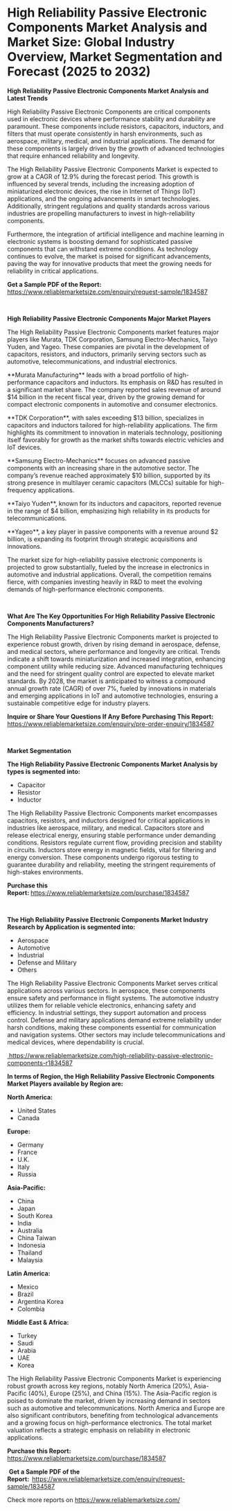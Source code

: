 <p><h1>High Reliability Passive Electronic Components Market Analysis and Market Size: Global Industry Overview, Market Segmentation and Forecast (2025 to 2032)</h1></p><p><strong>High Reliability Passive Electronic Components Market Analysis and Latest Trends</strong></p>
<p><p>High Reliability Passive Electronic Components are critical components used in electronic devices where performance stability and durability are paramount. These components include resistors, capacitors, inductors, and filters that must operate consistently in harsh environments, such as aerospace, military, medical, and industrial applications. The demand for these components is largely driven by the growth of advanced technologies that require enhanced reliability and longevity.</p><p>The High Reliability Passive Electronic Components Market is expected to grow at a CAGR of 12.9% during the forecast period. This growth is influenced by several trends, including the increasing adoption of miniaturized electronic devices, the rise in Internet of Things (IoT) applications, and the ongoing advancements in smart technologies. Additionally, stringent regulations and quality standards across various industries are propelling manufacturers to invest in high-reliability components. </p><p>Furthermore, the integration of artificial intelligence and machine learning in electronic systems is boosting demand for sophisticated passive components that can withstand extreme conditions. As technology continues to evolve, the market is poised for significant advancements, paving the way for innovative products that meet the growing needs for reliability in critical applications.</p></p>
<p><strong>Get a Sample PDF of the Report:&nbsp;</strong> <a href="https://www.reliablemarketsize.com/enquiry/request-sample/1834587?utm_campaign=2303&utm_medium=2&utm_source=Github&utm_content=ia&utm_term=13022025&utm_id=high-reliability-passive-electronic-components">https://www.reliablemarketsize.com/enquiry/request-sample/1834587</a></p>
<p>&nbsp;</p>
<p><strong>High Reliability Passive Electronic Components Major Market Players</strong></p>
<p><p>The High Reliability Passive Electronic Components market features major players like Murata, TDK Corporation, Samsung Electro-Mechanics, Taiyo Yuden, and Yageo. These companies are pivotal in the development of capacitors, resistors, and inductors, primarily serving sectors such as automotive, telecommunications, and industrial electronics.</p><p>**Murata Manufacturing** leads with a broad portfolio of high-performance capacitors and inductors. Its emphasis on R&D has resulted in a significant market share. The company reported sales revenue of around $14 billion in the recent fiscal year, driven by the growing demand for compact electronic components in automotive and consumer electronics.</p><p>**TDK Corporation**, with sales exceeding $13 billion, specializes in capacitors and inductors tailored for high-reliability applications. The firm highlights its commitment to innovation in materials technology, positioning itself favorably for growth as the market shifts towards electric vehicles and IoT devices.</p><p>**Samsung Electro-Mechanics** focuses on advanced passive components with an increasing share in the automotive sector. The company’s revenue reached approximately $10 billion, supported by its strong presence in multilayer ceramic capacitors (MLCCs) suitable for high-frequency applications.</p><p>**Taiyo Yuden**, known for its inductors and capacitors, reported revenue in the range of $4 billion, emphasizing high reliability in its products for telecommunications.</p><p>**Yageo**, a key player in passive components with a revenue around $2 billion, is expanding its footprint through strategic acquisitions and innovations.</p><p>The market size for high-reliability passive electronic components is projected to grow substantially, fueled by the increase in electronics in automotive and industrial applications. Overall, the competition remains fierce, with companies investing heavily in R&D to meet the evolving demands of high-performance electronic components.</p></p>
<p>&nbsp;</p>
<p><strong>What Are The Key Opportunities For High Reliability Passive Electronic Components Manufacturers?</strong></p>
<p><p>The High Reliability Passive Electronic Components market is projected to experience robust growth, driven by rising demand in aerospace, defense, and medical sectors, where performance and longevity are critical. Trends indicate a shift towards miniaturization and increased integration, enhancing component utility while reducing size. Advanced manufacturing techniques and the need for stringent quality control are expected to elevate market standards. By 2028, the market is anticipated to witness a compound annual growth rate (CAGR) of over 7%, fueled by innovations in materials and emerging applications in IoT and automotive technologies, ensuring a sustainable competitive edge for industry players.</p></p>
<p><strong>Inquire or Share Your Questions If Any Before Purchasing This Report:</strong> <a href="https://www.reliablemarketsize.com/enquiry/pre-order-enquiry/1834587?utm_campaign=2303&utm_medium=2&utm_source=Github&utm_content=ia&utm_term=13022025&utm_id=high-reliability-passive-electronic-components">https://www.reliablemarketsize.com/enquiry/pre-order-enquiry/1834587</a></p>
<p>&nbsp;</p>
<p><strong>Market Segmentation</strong></p>
<p><strong>The High Reliability Passive Electronic Components Market Analysis by types is segmented into:</strong></p>
<p><ul><li>Capacitor</li><li>Resistor</li><li>Inductor</li></ul></p>
<p><p>The High Reliability Passive Electronic Components market encompasses capacitors, resistors, and inductors designed for critical applications in industries like aerospace, military, and medical. Capacitors store and release electrical energy, ensuring stable performance under demanding conditions. Resistors regulate current flow, providing precision and stability in circuits. Inductors store energy in magnetic fields, vital for filtering and energy conversion. These components undergo rigorous testing to guarantee durability and reliability, meeting the stringent requirements of high-stakes environments.</p></p>
<p><strong>Purchase this Report:&nbsp;</strong><a href="https://www.reliablemarketsize.com/purchase/1834587?utm_campaign=2303&utm_medium=2&utm_source=Github&utm_content=ia&utm_term=13022025&utm_id=high-reliability-passive-electronic-components">https://www.reliablemarketsize.com/purchase/1834587</a></p>
<p>&nbsp;</p>
<p><strong>The High Reliability Passive Electronic Components Market Industry Research by Application is segmented into:</strong></p>
<p><ul><li>Aerospace</li><li>Automotive</li><li>Industrial</li><li>Defense and Military</li><li>Others</li></ul></p>
<p><p>The High Reliability Passive Electronic Components Market serves critical applications across various sectors. In aerospace, these components ensure safety and performance in flight systems. The automotive industry utilizes them for reliable vehicle electronics, enhancing safety and efficiency. In industrial settings, they support automation and process control. Defense and military applications demand extreme reliability under harsh conditions, making these components essential for communication and navigation systems. Other sectors may include telecommunications and medical devices, where dependability is crucial.</p></p>
<p><a href="https://www.reliablemarketsize.com/high-reliability-passive-electronic-components-r1834587?utm_campaign=2303&utm_medium=2&utm_source=Github&utm_content=ia&utm_term=13022025&utm_id=high-reliability-passive-electronic-components">&nbsp;https://www.reliablemarketsize.com/high-reliability-passive-electronic-components-r1834587</a></p>
<p><strong>In terms of Region, the High Reliability Passive Electronic Components Market Players available by Region are:</strong></p>
<p>
    <p> <strong> North America: </strong>
        <ul>
            <li>United States</li>
            <li>Canada</li>
        </ul>
        </p> 
    <p> <strong> Europe: </strong>
        <ul>
            <li>Germany</li>
            <li>France</li>
            <li>U.K.</li>
            <li>Italy</li>
            <li>Russia</li>
        </ul>
        </p> 
    <p> <strong> Asia-Pacific: </strong>
        <ul>
            <li>China</li>
            <li>Japan</li>
            <li>South Korea</li>
            <li>India</li>
            <li>Australia</li>
            <li>China Taiwan</li>
            <li>Indonesia</li>
            <li>Thailand</li>
            <li>Malaysia</li>
        </ul>
        </p> 
    <p> <strong> Latin America: </strong>
        <ul>
            <li>Mexico</li>
            <li>Brazil</li>
            <li>Argentina Korea</li>
            <li>Colombia</li>
        </ul>
        </p> 
    <p> <strong> Middle East & Africa: </strong>
        <ul>
            <li>Turkey</li>
            <li>Saudi</li>
            <li>Arabia</li>
            <li>UAE</li>
            <li>Korea</li>
        </ul>
    </p>
    </p>
<p><p>The High Reliability Passive Electronic Components Market is experiencing robust growth across key regions, notably North America (20%), Asia-Pacific (40%), Europe (25%), and China (15%). The Asia-Pacific region is poised to dominate the market, driven by increasing demand in sectors such as automotive and telecommunications. North America and Europe are also significant contributors, benefiting from technological advancements and a growing focus on high-performance electronics. The total market valuation reflects a strategic emphasis on reliability in electronic applications.</p></p>
<p><strong>Purchase this Report: </strong><a href="https://www.reliablemarketsize.com/purchase/1834587?utm_campaign=2303&utm_medium=2&utm_source=Github&utm_content=ia&utm_term=13022025&utm_id=high-reliability-passive-electronic-components">https://www.reliablemarketsize.com/purchase/1834587</a></p>
<p>&nbsp;<strong>Get a Sample PDF of the Report:&nbsp;&nbsp;</strong><a href="https://www.reliablemarketsize.com/enquiry/request-sample/1834587?utm_campaign=2303&utm_medium=2&utm_source=Github&utm_content=ia&utm_term=13022025&utm_id=high-reliability-passive-electronic-components">https://www.reliablemarketsize.com/enquiry/request-sample/1834587</a></p>
<p><strong></strong></p>
<p>Check more reports on <a href="https://www.reliablemarketsize.com/?utm_campaign=2303&utm_medium=2&utm_source=Github&utm_content=ia&utm_term=13022025&utm_id=high-reliability-passive-electronic-components">https://www.reliablemarketsize.com/</a></p>